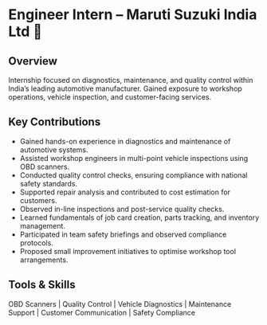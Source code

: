 # Engineer Intern – Maruti Suzuki India Ltd 🚗

## Overview
Internship focused on diagnostics, maintenance, and quality control within India’s leading automotive manufacturer. Gained exposure to workshop operations, vehicle inspection, and customer-facing services.

## Key Contributions
- Gained hands-on experience in diagnostics and maintenance of automotive systems.  
- Assisted workshop engineers in multi-point vehicle inspections using OBD scanners.  
- Conducted quality control checks, ensuring compliance with national safety standards.  
- Supported repair analysis and contributed to cost estimation for customers.  
- Observed in-line inspections and post-service quality checks.  
- Learned fundamentals of job card creation, parts tracking, and inventory management.  
- Participated in team safety briefings and observed compliance protocols.  
- Proposed small improvement initiatives to optimise workshop tool arrangements.  

## Tools & Skills
OBD Scanners | Quality Control | Vehicle Diagnostics | Maintenance Support | Customer Communication | Safety Compliance
